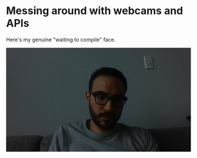 # Messing around with webcams and APIs

Here's my genuine "waiting to compile" face.

![compile face](isthisgoingtowork.jpg)
